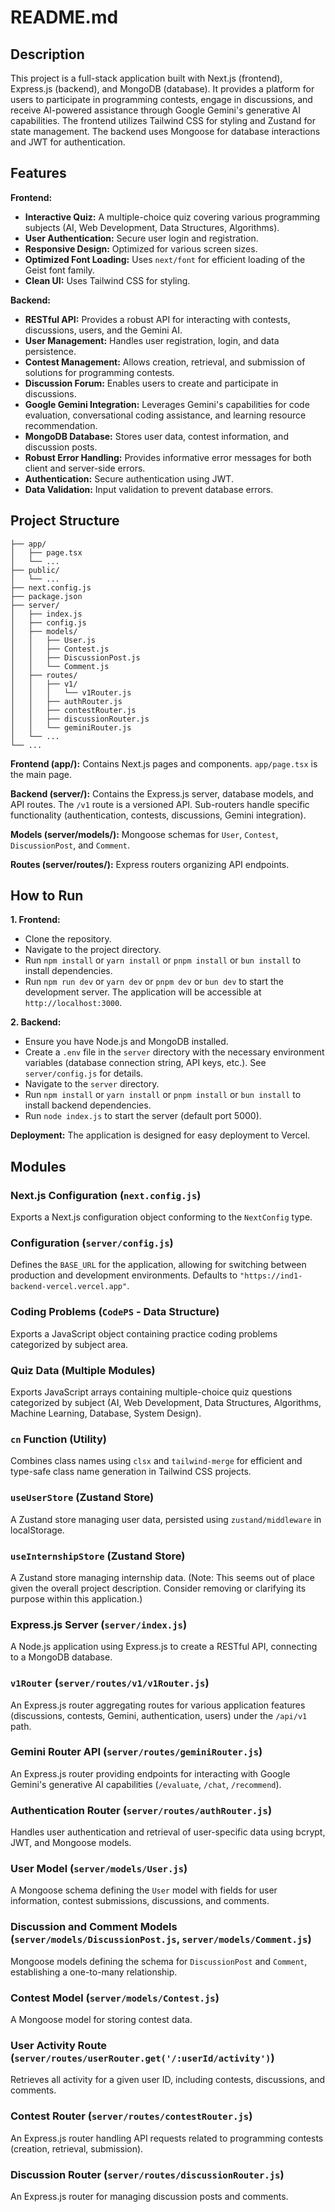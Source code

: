 # README.md

## Description

This project is a full-stack application built with Next.js (frontend), Express.js (backend), and MongoDB (database).  It provides a platform for users to participate in programming contests, engage in discussions, and receive AI-powered assistance through Google Gemini's generative AI capabilities.  The frontend utilizes Tailwind CSS for styling and Zustand for state management. The backend uses Mongoose for database interactions and JWT for authentication.

## Features

**Frontend:**

* **Interactive Quiz:**  A multiple-choice quiz covering various programming subjects (AI, Web Development, Data Structures, Algorithms).
* **User Authentication:** Secure user login and registration.
* **Responsive Design:**  Optimized for various screen sizes.
* **Optimized Font Loading:** Uses `next/font` for efficient loading of the Geist font family.
* **Clean UI:** Uses Tailwind CSS for styling.

**Backend:**

* **RESTful API:**  Provides a robust API for interacting with contests, discussions, users, and the Gemini AI.
* **User Management:**  Handles user registration, login, and data persistence.
* **Contest Management:**  Allows creation, retrieval, and submission of solutions for programming contests.
* **Discussion Forum:**  Enables users to create and participate in discussions.
* **Google Gemini Integration:**  Leverages Gemini's capabilities for code evaluation, conversational coding assistance, and learning resource recommendation.
* **MongoDB Database:**  Stores user data, contest information, and discussion posts.
* **Robust Error Handling:**  Provides informative error messages for both client and server-side errors.
* **Authentication:** Secure authentication using JWT.
* **Data Validation:**  Input validation to prevent database errors.

## Project Structure

```
├── app/
│   ├── page.tsx
│   └── ...
├── public/
│   └── ...
├── next.config.js
├── package.json
├── server/
│   ├── index.js
│   ├── config.js
│   ├── models/
│   │   ├── User.js
│   │   ├── Contest.js
│   │   ├── DiscussionPost.js
│   │   └── Comment.js
│   ├── routes/
│   │   ├── v1/
│   │   │   └── v1Router.js
│   │   ├── authRouter.js
│   │   ├── contestRouter.js
│   │   ├── discussionRouter.js
│   │   └── geminiRouter.js
│   └── ...
└── ...
```

**Frontend (app/):** Contains Next.js pages and components.  `app/page.tsx` is the main page.

**Backend (server/):** Contains the Express.js server, database models, and API routes.  The `/v1` route is a versioned API.  Sub-routers handle specific functionality (authentication, contests, discussions, Gemini integration).

**Models (server/models/):**  Mongoose schemas for `User`, `Contest`, `DiscussionPost`, and `Comment`.

**Routes (server/routes/):**  Express routers organizing API endpoints.


## How to Run

**1. Frontend:**

* Clone the repository.
* Navigate to the project directory.
* Run `npm install` or `yarn install` or `pnpm install` or `bun install` to install dependencies.
* Run `npm run dev` or `yarn dev` or `pnpm dev` or `bun dev` to start the development server.  The application will be accessible at `http://localhost:3000`.

**2. Backend:**

* Ensure you have Node.js and MongoDB installed.
* Create a `.env` file in the `server` directory with the necessary environment variables (database connection string, API keys, etc.).  See `server/config.js` for details.
* Navigate to the `server` directory.
* Run `npm install` or `yarn install` or `pnpm install` or `bun install` to install backend dependencies.
* Run `node index.js` to start the server (default port 5000).

**Deployment:**  The application is designed for easy deployment to Vercel.


## Modules

### Next.js Configuration (`next.config.js`)

Exports a Next.js configuration object conforming to the `NextConfig` type.

### Configuration (`server/config.js`)

Defines the `BASE_URL` for the application, allowing for switching between production and development environments.  Defaults to `"https://ind1-backend-vercel.vercel.app"`.

### Coding Problems (`CodePS` -  Data Structure)

Exports a JavaScript object containing practice coding problems categorized by subject area.

### Quiz Data (Multiple Modules)

Exports JavaScript arrays containing multiple-choice quiz questions categorized by subject (AI, Web Development, Data Structures, Algorithms, Machine Learning, Database, System Design).

### `cn` Function (Utility)

Combines class names using `clsx` and `tailwind-merge` for efficient and type-safe class name generation in Tailwind CSS projects.

### `useUserStore` (Zustand Store)

A Zustand store managing user data, persisted using `zustand/middleware` in localStorage.

### `useInternshipStore` (Zustand Store)

A Zustand store managing internship data.  (Note:  This seems out of place given the overall project description.  Consider removing or clarifying its purpose within this application.)

### Express.js Server (`server/index.js`)

A Node.js application using Express.js to create a RESTful API, connecting to a MongoDB database.

### `v1Router` (`server/routes/v1/v1Router.js`)

An Express.js router aggregating routes for various application features (discussions, contests, Gemini, authentication, users) under the `/api/v1` path.

### Gemini Router API (`server/routes/geminiRouter.js`)

An Express.js router providing endpoints for interacting with Google Gemini's generative AI capabilities (`/evaluate`, `/chat`, `/recommend`).

### Authentication Router (`server/routes/authRouter.js`)

Handles user authentication and retrieval of user-specific data using bcrypt, JWT, and Mongoose models.

### User Model (`server/models/User.js`)

A Mongoose schema defining the `User` model with fields for user information, contest submissions, discussions, and comments.

### Discussion and Comment Models (`server/models/DiscussionPost.js`, `server/models/Comment.js`)

Mongoose models defining the schema for `DiscussionPost` and `Comment`, establishing a one-to-many relationship.

### Contest Model (`server/models/Contest.js`)

A Mongoose model for storing contest data.

### User Activity Route (`server/routes/userRouter.get('/:userId/activity')`)

Retrieves all activity for a given user ID, including contests, discussions, and comments.

### Contest Router (`server/routes/contestRouter.js`)

An Express.js router handling API requests related to programming contests (creation, retrieval, submission).

### Discussion Router (`server/routes/discussionRouter.js`)

An Express.js router for managing discussion posts and comments.
